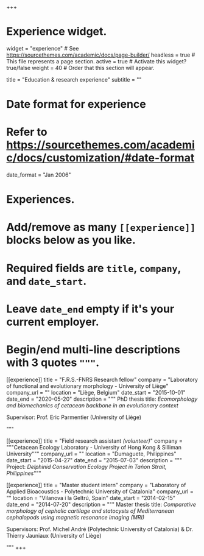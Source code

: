 +++
# Experience widget.
widget = "experience"  # See https://sourcethemes.com/academic/docs/page-builder/
headless = true  # This file represents a page section.
active = true  # Activate this widget? true/false
weight = 40  # Order that this section will appear.

title = "Education & research experience"
subtitle = ""

# Date format for experience
#   Refer to https://sourcethemes.com/academic/docs/customization/#date-format
date_format = "Jan 2006"

# Experiences.
#   Add/remove as many `[[experience]]` blocks below as you like.
#   Required fields are `title`, `company`, and `date_start`.
#   Leave `date_end` empty if it's your current employer.
#   Begin/end multi-line descriptions with 3 quotes `"""`.
[[experience]]
  title = "F.R.S.-FNRS Research fellow"
  company = "Laboratory of functional and evolutionary morphology - University of Liège"
  company_url = ""
  location = "Liège, Belgium"
  date_start = "2015-10-01"
  date_end = "2020-05-20"
  description = """
  PhD thesis title: *Ecomorphology and biomechanics of cetacean backbone in an evolutionary context*

  Supervisor: Prof. Eric Parmentier (University of Liège)

  """

[[experience]]
  title = "Field research assistant *(volunteer)*"
  company = """Cetacean Ecology Laboratory - University of Hong Kong & Silliman University"""
  company_url = ""
  location = "Dumaguete, Philippines"
  date_start = "2015-04-27"
  date_end = "2015-07-03"
  description = """
   Project: *Delphinid Conservation Ecology Project in Tañon Strait, Philippines*"""


[[experience]]
  title = "Master student intern"
  company = "Laboratory of Applied Bioacoustics - Polytechnic University of Catalonia"
  company_url = ""
  location = "Vilanova i la Geltrú, Spain"
  date_start = "2014-02-15"
  date_end = "2014-07-20"
  description = """
  Master thesis title: *Comparative morphology of cephalic cartilage and statocysts of Mediterranean cephalopods using magnetic resonance imaging (MRI)*

  Supervisors: Prof. Michel André (Polytechnic University of Catalonia) & Dr. Thierry Jauniaux (University of Liège)

  """
+++
